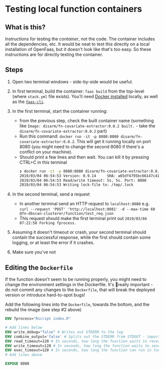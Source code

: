 # Testing local function containers

## What is this?
Instructions for testing the _container_, not the code. The container includes all the dependencies, etc. It would be neat to test this directly on a local installation of OpenFaas, but it doesn't look like that's too easy. So these instructions are for directly testing the container.

## Steps
1. Open two terminal windows - side-by-side would be useful.
1. In first terminal, build the container: `faas build` from the top-level (where `stack.yml` file exists). You'll need [Docker installed](https://runnable.com/docker/install-docker-on-macos) locally, as well as the [`faas-cli`](https://docs.openfaas.com/cli/install/).

2. In the first terminal, start the container running: 
	- from the previous step, check the built container name (something like `Image: disarm/fn-covariate-extractor:0.0.2 built.` - take the `disarm/fn-covariate-extractor:0.0.2` part)
	-  Run this command: `docker run -it -p 8080:8080 disarm/fn-covariate-extractor:0.0.2`. This will get it running locally on port 8080 (you might need to change the second 8080 if there's a conflict on your machine).
	- Should print a few lines and then wait. You can kill it by pressing CTRL+C in this terminal 
		```bash
		❯ docker run -it -p 8080:8080 disarm/fn-covariate-extractor:0.0.2
		2019/03/04 06:54:53 Version: 0.9.14     SHA: a65df4795bc66147c41161c48bfd4c72f60c7434
		2019/03/04 06:54:53 Read/write timeout: 5s, 5s. Port: 8080
		2019/03/04 06:54:53 Writing lock-file to: /tmp/.lock
		```
3. In the second terminal, send a request
	- In another terminal send an HTTP request to `localhost:8080` e.g. `curl --request 'POST' 'http://localhost:8081' -d --max-time 60 @fn-dbscan-clusterer/function/test_req.json`
	- This request should make the first terminal print out `2019/03/04 07:22:58 Forking fprocess.`

4. Assuming it doesn't timeout or crash, your second terminal should contain the successful response, while the first should contain some logging, or at least the error if it crashes.

5. Make sure you've not 


## Editing the `Dockerfile`

If the function doesn't seem to be running properly, you might need to change the environment settings in the Dockerfile. 
It's 🧨really important - do not commit any changes to the `Dockerfile`, that will break the deployed version or introduce hard-to-spot bugs!

Add the following lines into the `Dockerfile`, towards the bottom, and the rebuild the image (see step #2 above)

```Dockerfile
ENV fprocess="Rscript index.R"

# Add lines below
ENV write_debug="false" # Writes out STDERR to the log
ENV combine_output='false' # Splits out the STDERR from STDOUT - important to keep the two separated, to see exactly what gets returned to the user.
ENV read_timeout=120 # In seconds, how long the function waits to receive input (not relevant on local machine)
ENV write_timeout=120 # In seconds, how long the function waits to send output (not relevant on local machine)
ENV exec_timeout=120 # In seconds, how long the function can run in total (incl waiting for input and sending output) before timing-out
# Add lines above

EXPOSE 8080

```